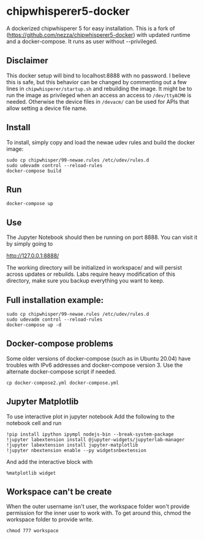 # chipwhisperer5-docker

A dockerized chipwhisperer 5 for easy installation. This is a fork of (https://github.com/nezza/chipwhisperer5-docker) with updated runtime and a docker-compose. It runs as user without --privileged.

## Disclaimer

This docker setup will bind to localhost:8888 with no password. I believe this is safe, but this behavior can be changed by commenting out a few lines in `chipwhisperer/startup.sh` and rebuilding the image. It might be to run the image as privileged when an access an access to `/dev/ttyACM0` is needed. Otherwise the device files in `/devacm/` can be used for APIs that allow setting a device file name.

## Install

To install, simply copy and load the newae udev rules and build the docker image:

```
sudo cp chipwhisper/99-newae.rules /etc/udev/rules.d
sudo udevadm control --reload-rules
docker-compose build
```

## Run

```
docker-compose up
```

## Use

The Jupyter Notebook should then be running on port 8888. You can visit it by simply going to

http://127.0.0.1:8888/

The working directory will be initialized in workspace/ and will persist across updates or rebuilds. Labs require heavy modification of this directory, make sure you backup everything you want to keep.

## Full installation example:

```
sudo cp chipwhisper/99-newae.rules /etc/udev/rules.d
sudo udevadm control --reload-rules
docker-compose up -d
```

## Docker-compose problems

Some older versions of docker-compose (such as in Ubuntu 20.04) have troubles with IPv6 addresses and docker-compose version 3. Use the alternate docker-compose script if needed.

```
cp docker-compose2.yml docker-compose.yml
```

## Jupyter Matplotlib

To use interactive plot in jupyter notebook
Add the following to the notebook cell and run

```
!pip install ipython ipympl nodejs-bin --break-system-package
!jupyter labextension install @jupyter-widgets/jupyterlab-manager
!jupyter labextension install jupyter-matplotlib
!jupyter nbextension enable --py widgetsnbextension
```

And add the interactive block with
```
%matplotlib widget
```

## Workspace can't be create

When the outer username isn't user, the workspace folder won't provide permission for the inner user to work with.
To get around this, chmod the workspace folder to provide write.

```
chmod 777 workspace
```
